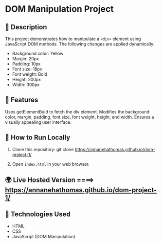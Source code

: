 # DOM Manipulation Project

## 📌 Description
This project demonstrates how to manipulate a `<div>` element using JavaScript DOM methods. 
The following changes are applied dynamically:
- Background color: Yellow
- Margin: 20px
- Padding: 10px
- Font size: 18px
- Font weight: Bold
- Height: 200px
- Width: 300px
## 📌 Features
Uses getElementById to fetch the div element.
Modifies the background color, margin, padding, font size, font weight, height, and width.
Ensures a visually appealing user interface.

## 🚀 How to Run Locally
1. Clone this repository:
git clone https://annanehathomas.github.io/dom-project-1/

2. Open `index.html` in your web browser.

## 🌍 Live Hosted Version ====> https://annanehathomas.github.io/dom-project-1/

## 📌 Technologies Used
- HTML
- CSS
- JavaScript (DOM Manipulation)
